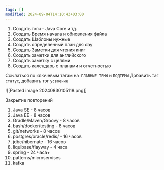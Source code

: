 ```yaml
---
tags: []
modified: 2024-09-04T14:10:43+03:00
---
```

1) Создать тэги - Java Core и тд.
2) Создать Время начала и обновления файла
3) Создать Шаблоны нужные
4) Создать определенный план для day
5) Создать Заметки для чтения книг
6) Создать заметки для английского
7) Создать заметку с целями 
8) Создать календарь с планами и отчетностью


Ссылаться по ключевым тэгам на` ГЛАВНЫЕ ТЕМЫ` и `ПОДТЕМЫ`
Добавить тэг `статус`, добавить тэг `усвоение`

![[Pasted image 20240830105118.png]]




Закрытие повторений 
1) Java SE - 8 часов 
2) Java EE - 8 часов
3) Gradle/Maven/Groovy - 8 часов 
4) bash/docker/testing - 8 часов
5) git/networks - 8 часов
6) postgres/oracle/redis/ - 16 часов
7) jdbc/hibernate - 16 часов
8) liquibase/flayway - 4 часа 
9) spring - 24 часа+
10) patterns/microservises 
11) kafka 
